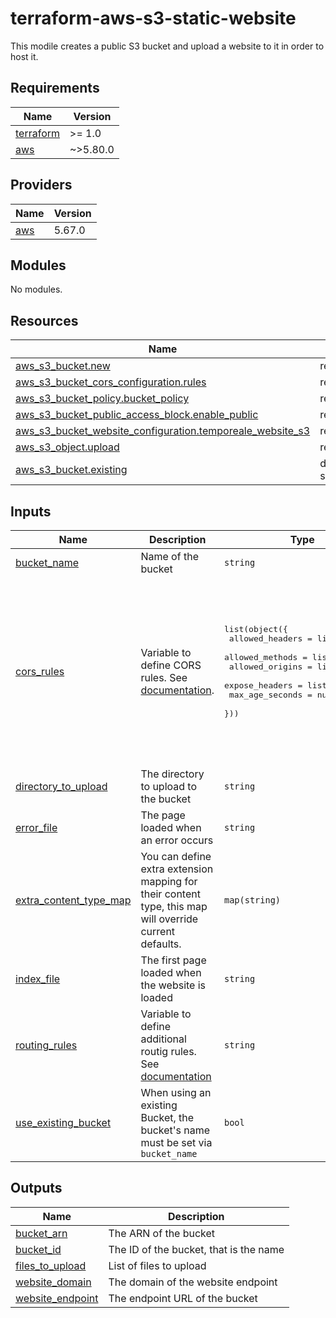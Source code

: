 # terraform-aws-s3-static-website <!-- omit in toc -->

This modile creates a public S3 bucket and upload a website to it in order to host it.

<!-- BEGIN_TF_DOCS -->
## Requirements

| Name | Version |
|------|---------|
| <a name="requirement_terraform"></a> [terraform](#requirement\_terraform) | >= 1.0 |
| <a name="requirement_aws"></a> [aws](#requirement\_aws) | ~>5.80.0 |

## Providers

| Name | Version |
|------|---------|
| <a name="provider_aws"></a> [aws](#provider\_aws) | 5.67.0 |

## Modules

No modules.

## Resources

| Name | Type |
|------|------|
| [aws_s3_bucket.new](https://registry.terraform.io/providers/hashicorp/aws/latest/docs/resources/s3_bucket) | resource |
| [aws_s3_bucket_cors_configuration.rules](https://registry.terraform.io/providers/hashicorp/aws/latest/docs/resources/s3_bucket_cors_configuration) | resource |
| [aws_s3_bucket_policy.bucket_policy](https://registry.terraform.io/providers/hashicorp/aws/latest/docs/resources/s3_bucket_policy) | resource |
| [aws_s3_bucket_public_access_block.enable_public](https://registry.terraform.io/providers/hashicorp/aws/latest/docs/resources/s3_bucket_public_access_block) | resource |
| [aws_s3_bucket_website_configuration.temporeale_website_s3](https://registry.terraform.io/providers/hashicorp/aws/latest/docs/resources/s3_bucket_website_configuration) | resource |
| [aws_s3_object.upload](https://registry.terraform.io/providers/hashicorp/aws/latest/docs/resources/s3_object) | resource |
| [aws_s3_bucket.existing](https://registry.terraform.io/providers/hashicorp/aws/latest/docs/data-sources/s3_bucket) | data source |

## Inputs

| Name | Description | Type | Default | Required |
|------|-------------|------|---------|:--------:|
| <a name="input_bucket_name"></a> [bucket\_name](#input\_bucket\_name) | Name of the bucket | `string` | n/a | yes |
| <a name="input_cors_rules"></a> [cors\_rules](#input\_cors\_rules) | Variable to define CORS rules. See [documentation](https://registry.terraform.io/providers/hashicorp/aws/latest/docs/resources/s3_bucket_cors_configuration#cors_rule). | <pre>list(object({<br>    allowed_headers = list(string),<br>    allowed_methods = list(string),<br>    allowed_origins = list(string),<br>    expose_headers  = list(string),<br>    max_age_seconds = number <br>  }))</pre> | <pre>[<br>  {<br>    "allowed_headers": [<br>      "*"<br>    ],<br>    "allowed_methods": [<br>      "GET"<br>    ],<br>    "allowed_origins": [<br>      "*"<br>    ],<br>    "expose_headers": [],<br>    "max_age_seconds": 300<br>  }<br>]</pre> | no |
| <a name="input_directory_to_upload"></a> [directory\_to\_upload](#input\_directory\_to\_upload) | The directory to upload to the bucket | `string` | `"./site"` | no |
| <a name="input_error_file"></a> [error\_file](#input\_error\_file) | The page loaded when an error occurs | `string` | `"error.html"` | no |
| <a name="input_extra_content_type_map"></a> [extra\_content\_type\_map](#input\_extra\_content\_type\_map) | You can define extra extension mapping for their content type, this map will override current defaults. | `map(string)` | `{}` | no |
| <a name="input_index_file"></a> [index\_file](#input\_index\_file) | The first page loaded when the website is loaded | `string` | `"index.html"` | no |
| <a name="input_routing_rules"></a> [routing\_rules](#input\_routing\_rules) | Variable to define additional routig rules. See [documentation](https://registry.terraform.io/providers/hashicorp/aws/latest/docs/resources/s3_bucket_website_configuration#with-routing_rules-configured) | `string` | `""` | no |
| <a name="input_use_existing_bucket"></a> [use\_existing\_bucket](#input\_use\_existing\_bucket) | When using an existing Bucket, the bucket's name must be set via `bucket_name` | `bool` | `false` | no |

## Outputs

| Name | Description |
|------|-------------|
| <a name="output_bucket_arn"></a> [bucket\_arn](#output\_bucket\_arn) | The ARN of the bucket |
| <a name="output_bucket_id"></a> [bucket\_id](#output\_bucket\_id) | The ID of the bucket, that is the name |
| <a name="output_files_to_upload"></a> [files\_to\_upload](#output\_files\_to\_upload) | List of files to upload |
| <a name="output_website_domain"></a> [website\_domain](#output\_website\_domain) | The domain of the website endpoint |
| <a name="output_website_endpoint"></a> [website\_endpoint](#output\_website\_endpoint) | The endpoint URL of the bucket |
<!-- END_TF_DOCS -->